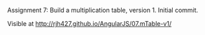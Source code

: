 Assignment 7:
Build a multiplication table, version 1.
    Initial commit.


Visible at http://rjh427.github.io/AngularJS/07.mTable-v1/

